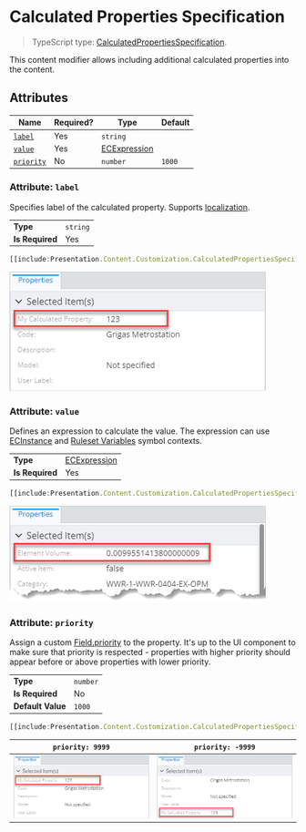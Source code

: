 # Calculated Properties Specification

> TypeScript type: [CalculatedPropertiesSpecification]($presentation-common).

This content modifier allows including additional calculated properties into the content.

## Attributes

| Name                              | Required? | Type                                         | Default |
| --------------------------------- | --------- | -------------------------------------------- | ------- |
| [`label`](#attribute-label)       | Yes       | `string`                                     |         |
| [`value`](#attribute-value)       | Yes       | [ECExpression](../Advanced/ECExpressions.md) |         |
| [`priority`](#attribute-priority) | No        | `number`                                     | `1000`  |

### Attribute: `label`

Specifies label of the calculated property. Supports [localization](../Advanced/Localization.md).

|                 |          |
| --------------- | -------- |
| **Type**        | `string` |
| **Is Required** | Yes      |

```ts
[[include:Presentation.Content.Customization.CalculatedPropertiesSpecification.Label.Ruleset]]
```

![Example of using "label" attribute](./media/calculatedpropertiesspecification-with-label-attribute.png)

### Attribute: `value`

Defines an expression to calculate the value. The expression can use [ECInstance](../Advanced/ECExpressions.md#ecinstance)
and [Ruleset Variables](../Advanced/ECExpressions.md#ruleset-variables-user-settings) symbol contexts.

|                 |                                              |
| --------------- | -------------------------------------------- |
| **Type**        | [ECExpression](../Advanced/ECExpressions.md) |
| **Is Required** | Yes                                          |

```ts
[[include:Presentation.Content.Customization.CalculatedPropertiesSpecification.Value.Ruleset]]
```

![Example of using "value" attribute](./media/calculatedpropertiesspecification-with-value-attribute.png)

### Attribute: `priority`

Assign a custom [Field.priority]($presentation-common) to the property. It's up to the UI component to make sure that priority
is respected - properties with higher priority should appear before or above properties with lower priority.

|                   |          |
| ----------------- | -------- |
| **Type**          | `number` |
| **Is Required**   | No       |
| **Default Value** | `1000`   |

```ts
[[include:Presentation.Content.Customization.CalculatedPropertiesSpecification.Priority.Ruleset]]
```

| `priority: 9999`                                                                                                                 | `priority: -9999`                                                                                                                |
| -------------------------------------------------------------------------------------------------------------------------------- | -------------------------------------------------------------------------------------------------------------------------------- |
| ![Example of using "priority" attribute set to 9999](./media/calculatedpropertiesspecification-with-priority-attribute-high.png) | ![Example of using "priority" attribute set to -9999](./media/calculatedpropertiesspecification-with-priority-attribute-low.png) |
